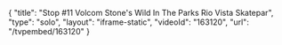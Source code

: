 {
    "title": "Stop #11 Volcom Stone's Wild In The Parks Rio Vista Skatepar",
    "type": "solo",
    "layout": "iframe-static",
    "videoId": "163120",
    "url": "\/tvpembed\/163120"
}